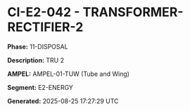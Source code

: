 # CI-E2-042 - TRANSFORMER-RECTIFIER-2

**Phase:** 11-DISPOSAL

**Description:** TRU 2

**AMPEL:** AMPEL-01-TUW (Tube and Wing)

**Segment:** E2-ENERGY

**Generated:** 2025-08-25 17:27:29 UTC
